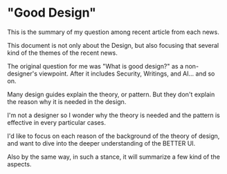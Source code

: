 "Good Design"
=======

This is the summary of my question among recent article from each news.

This document is not only about the Design, but also focusing that several kind of the themes of the recent news.

The original question for me was "What is good design?" as a non-designer's viewpoint. After it includes Security, Writings, and AI... and so on.

Many design guides explain the theory, or pattern. But they don't explain the reason why it is needed in the design. 

I'm not a designer so I wonder why the theory is needed and the pattern is effective in every particular cases.

I'd like to focus on each reason of the background of the theory of design, and want to dive into the deeper understanding of the BETTER UI.

Also by the same way, in such a stance, it will summarize a few kind of the aspects.
